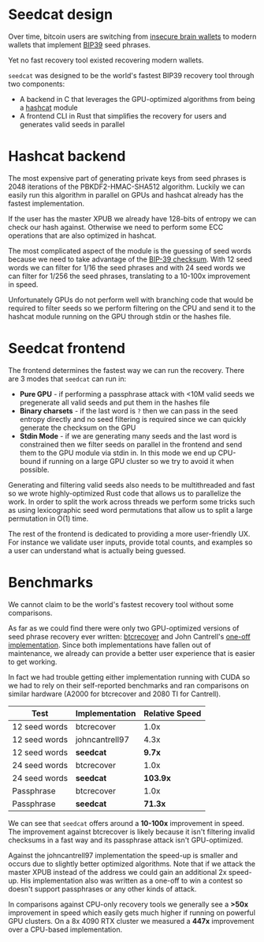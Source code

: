 # Seedcat design
Over time, bitcoin users are switching from [insecure brain wallets](https://fc16.ifca.ai/preproceedings/36_Vasek.pdf) to modern wallets that implement [BIP39](https://en.bitcoin.it/wiki/BIP_0039) seed phrases.

Yet no fast recovery tool existed recovering modern wallets.

`seedcat` was designed to be the world's fastest BIP39 recovery tool through two components:
- A backend in C that leverages the GPU-optimized algorithms from being a [hashcat](https://hashcat.net/wiki/) module
- A frontend CLI in Rust that simplifies the recovery for users and generates valid seeds in parallel

# Hashcat backend
The most expensive part of generating private keys from seed phrases is 2048 iterations of the PBKDF2-HMAC-SHA512 algorithm.  Luckily we can easily run this algorithm in parallel on GPUs and hashcat already has the fastest implementation.

If the user has the master XPUB we already have 128-bits of entropy we can check our hash against.  Otherwise we need to perform some ECC operations that are also optimized in hashcat.

The most complicated aspect of the module is the guessing of seed words because we need to take advantage of the [BIP-39 checksum](https://github.com/bitcoin/bips/blob/master/bip-0039.mediawiki#generating-the-mnemonic).  With 12 seed words we can filter for 1/16 the seed phrases and with 24 seed words we can filter for 1/256 the seed phrases, translating to a 10-100x improvement in speed.

Unfortunately GPUs do not perform well with branching code that would be required to filter seeds so we perform filtering on the CPU and send it to the hashcat module running on the GPU through stdin or the hashes file.

# Seedcat frontend
The frontend determines the fastest way we can run the recovery.  There are 3 modes that `seedcat` can run in:
- **Pure GPU** - if performing a passphrase attack with <10M valid seeds we pregenerate all valid seeds and put them in the hashes file
- **Binary charsets** - if the last word is `?` then we can pass in the seed entropy directly and no seed filtering is required since we can quickly generate the checksum on the GPU
- **Stdin Mode** - if we are generating many seeds and the last word is constrained then we filter seeds on parallel in the frontend and send them to the GPU module via stdin in.  In this mode we end up CPU-bound if running on a large GPU cluster so we try to avoid it when possible.

Generating and filtering valid seeds also needs to be multithreaded and fast so we wrote highly-optimized Rust code that allows us to parallelize the work.  In order to split the work across threads we perform some tricks such as using lexicographic seed word permutations that allow us to split a large permutation in O(1) time.

The rest of the frontend is dedicated to providing a more user-friendly UX.  For instance we validate user inputs, provide total counts, and examples so a user can understand what is actually being guessed.

# Benchmarks
We cannot claim to be the world's fastest recovery tool without some comparisons.

As far as we could find there were only two GPU-optimized versions of seed phrase recovery ever written: [btcrecover](https://github.com/gurnec/btcrecover) and John Cantrell's [one-off implementation](https://medium.com/@johncantrell97/how-i-checked-over-1-trillion-mnemonics-in-30-hours-to-win-a-bitcoin-635fe051a752).  Since both implementations have fallen out of maintenance, we already can provide a better user experience that is easier to get working.

In fact we had trouble getting either implementation running with CUDA so we had to rely on their self-reported benchmarks and ran comparisons on similar hardware (A2000 for btcrecover and 2080 TI for Cantrell).

| Test          | Implementation | Relative Speed |
|---------------|----------------|----------------|
| 12 seed words | btcrecover     | 1.0x           |
| 12 seed words | johncantrell97 | 4.3x           |
| 12 seed words | **seedcat**    | **9.7x**       |
| 24 seed words | btcrecover     | 1.0x           |
| 24 seed words | **seedcat**    | **103.9x**     |
| Passphrase    | btcrecover     | 1.0x           |
| Passphrase    | **seedcat**    | **71.3x**      |

We can see that `seedcat` offers around a **10-100x** improvement in speed.   The improvement against btcrecover is likely because it isn't filtering invalid checksums in a fast way and its passphrase attack isn't GPU-optimized.

Against the johncantrell97 implementation the speed-up is smaller and occurs due to slightly better optimized algorithms.  Note that if we attack the master XPUB instead of the address we could gain an additional 2x speed-up.  His implementation also was written as a one-off to win a contest so doesn't support passphrases or any other kinds of attack.

In comparisons against CPU-only recovery tools we generally see a **>50x** improvement in speed which easily gets much higher if running on powerful GPU clusters.  On a 8x 4090 RTX cluster we measured a **447x** improvement over a CPU-based implementation.